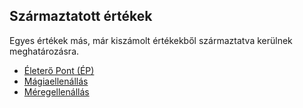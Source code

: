 ## Származtatott értékek

Egyes értékek más, már kiszámolt értékekből származtatva kerülnek meghatározásra.

- [Életerő Pont (ÉP)](018_01_ep.md)
- [Mágiaellenállás](018_02_magiaellenallas.md)
- [Méregellenállás](018_03_meregellenallas.md)
